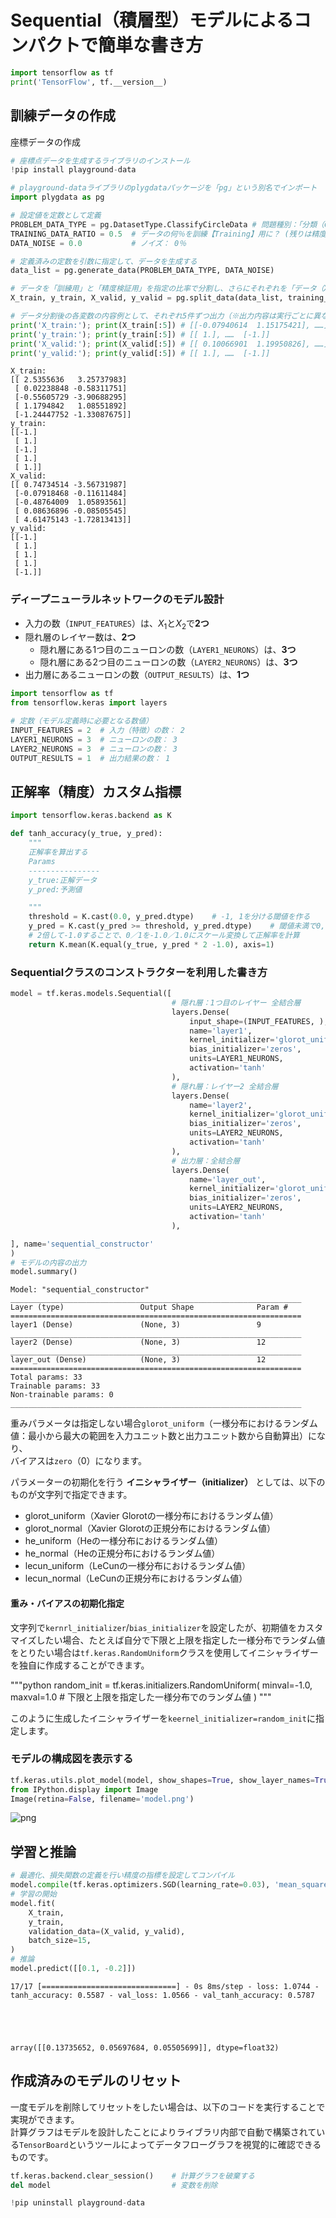 # Sequential（積層型）モデルによるコンパクトで簡単な書き方


```python
import tensorflow as tf
print('TensorFlow', tf.__version__)
```

## 訓練データの作成

座標データの作成


```python
# 座標点データを生成するライブラリのインストール
!pip install playground-data
```


```python
# playground-dataライブラリのplygdataパッケージを「pg」という別名でインポート
import plygdata as pg

# 設定値を定数として定義
PROBLEM_DATA_TYPE = pg.DatasetType.ClassifyCircleData # 問題種別：「分類（Classification）」、データ種別：「円（CircleData）」を選択
TRAINING_DATA_RATIO = 0.5  # データの何％を訓練【Training】用に？ (残りは精度検証【Validation】用) ： 50％
DATA_NOISE = 0.0           # ノイズ： 0％

# 定義済みの定数を引数に指定して、データを生成する
data_list = pg.generate_data(PROBLEM_DATA_TYPE, DATA_NOISE)

# データを「訓練用」と「精度検証用」を指定の比率で分割し、さらにそれぞれを「データ（X）」と「教師ラベル（y）」に分ける
X_train, y_train, X_valid, y_valid = pg.split_data(data_list, training_size=TRAINING_DATA_RATIO)

# データ分割後の各変数の内容例として、それぞれ5件ずつ出力（※出力内容は実行ごとに異なる）
print('X_train:'); print(X_train[:5]) # [[-0.07940614  1.15175421], ……]
print('y_train:'); print(y_train[:5]) # [[ 1.], ……  [-1.]]
print('X_valid:'); print(X_valid[:5]) # [[ 0.10066901  1.19950826], ……]
print('y_valid:'); print(y_valid[:5]) # [[ 1.], ……  [-1.]]
```

    X_train:
    [[ 2.5355636   3.25737983]
     [ 0.02238848 -0.58311751]
     [-0.55605729 -3.90688295]
     [ 1.1794842   1.08551892]
     [-1.24447752 -1.33087675]]
    y_train:
    [[-1.]
     [ 1.]
     [-1.]
     [ 1.]
     [ 1.]]
    X_valid:
    [[ 0.74734514 -3.56731987]
     [-0.07918468 -0.11611484]
     [-0.48764009  1.05893561]
     [ 0.08636896 -0.08505545]
     [ 4.61475143 -1.72813413]]
    y_valid:
    [[-1.]
     [ 1.]
     [ 1.]
     [ 1.]
     [-1.]]
    

### ディープニューラルネットワークのモデル設計
- 入力の数（`INPUT_FEATURES`）は、$X_1$と$X_2$で**2つ**
- 隠れ層のレイヤー数は、**2つ**
  - 隠れ層にある1つ目のニューロンの数（`LAYER1_NEURONS`）は、**3つ**
  - 隠れ層にある2つ目のニューロンの数（`LAYER2_NEURONS`）は、**3つ**
- 出力層にあるニューロンの数（`OUTPUT_RESULTS`）は、**1つ**


```python
import tensorflow as tf
from tensorflow.keras import layers

# 定数（モデル定義時に必要となる数値）
INPUT_FEATURES = 2  # 入力（特徴）の数： 2
LAYER1_NEURONS = 3  # ニューロンの数： 3
LAYER2_NEURONS = 3  # ニューロンの数： 3
OUTPUT_RESULTS = 1  # 出力結果の数： 1
```

## 正解率（精度）カスタム指標


```python
import tensorflow.keras.backend as K

def tanh_accuracy(y_true, y_pred):
    """
    正解率を算出する
    Params
    ----------------
    y_true:正解データ
    y_pred:予測値

    """
    threshold = K.cast(0.0, y_pred.dtype)    # -1, 1を分ける閾値を作る
    y_pred = K.cast(y_pred >= threshold, y_pred.dtype)    # 閾値未満で0, 以上で1に変換
    # 2倍して-1.0することで、0／1を-1.0／1.0にスケール変換して正解率を計算
    return K.mean(K.equal(y_true, y_pred * 2 -1.0), axis=1)
```

### Sequentialクラスのコンストラクターを利用した書き方


```python
model = tf.keras.models.Sequential([
                                    # 隠れ層：1つ目のレイヤー 全結合層
                                    layers.Dense(
                                        input_shape=(INPUT_FEATURES, ),    # 入力の形状（＝入力層）
                                        name='layer1',                    # 表示用の名称
                                        kernel_initializer='glorot_uniform',  # 重さの初期化（一様分布のランダム値）
                                        bias_initializer='zeros',         # バイアスの初期化（0）
                                        units=LAYER1_NEURONS,             # ユニット数
                                        activation='tanh'                 # 活性化関数
                                    ),
                                    # 隠れ層：レイヤー2 全結合層
                                    layers.Dense(
                                        name='layer2',
                                        kernel_initializer='glorot_uniform', # 重さの初期化
                                        bias_initializer='zeros',            # バイアスの初期化
                                        units=LAYER2_NEURONS,                # ユニットの数
                                        activation='tanh'                    # 活性化関数
                                    ),
                                    # 出力層：全結合層
                                    layers.Dense(
                                        name='layer_out',
                                        kernel_initializer='glorot_uniform', # 重さの初期化
                                        bias_initializer='zeros',            # バイアスの初期化
                                        units=LAYER2_NEURONS,                # ユニットの数
                                        activation='tanh'                    # 活性化関数
                                    ),

], name='sequential_constructor'                                            # モデル名称
)
# モデルの内容の出力
model.summary()
```

    Model: "sequential_constructor"
    _________________________________________________________________
    Layer (type)                 Output Shape              Param #   
    =================================================================
    layer1 (Dense)               (None, 3)                 9         
    _________________________________________________________________
    layer2 (Dense)               (None, 3)                 12        
    _________________________________________________________________
    layer_out (Dense)            (None, 3)                 12        
    =================================================================
    Total params: 33
    Trainable params: 33
    Non-trainable params: 0
    _________________________________________________________________
    

重みパラメータは指定しない場合`glorot_uniform`（一様分布におけるランダム値：最小から最大の範囲を入力ユニット数と出力ユニット数から自動算出）になり、<br>バイアスは`zero`（0）になります。

パラメーターの初期化を行う **イニシャライザー（initializer）** としては、以下のものが文字列で指定できます。

- glorot_uniform（Xavier Glorotの一様分布におけるランダム値）
- glorot_normal（Xavier Glorotの正規分布におけるランダム値）
- he_uniform（Heの一様分布におけるランダム値）
- he_normal（Heの正規分布におけるランダム値）
- lecun_uniform（LeCunの一様分布におけるランダム値）
- lecun_normal（LeCunの正規分布におけるランダム値）

#### 重み・バイアスの初期化指定

文字列で`kernrl_initializer`/`bias_initializer`を設定したが、初期値をカスタマイズしたい場合、たとえば自分で下限と上限を指定した一様分布でランダム値をとりたい場合は`tf.keras.RandomUniform`クラスを使用してイニシャライザーを独自に作成することができます。

"""python
random_init = tf.keras.initializers.RandomUniform(
    minval=-1.0, maxval=1.0    # 下限と上限を指定した一様分布でのランダム値
)
"""

このように生成したイニシャライザーを`keernel_initializer=random_init`に指定します。

### モデルの構成図を表示する


```python
tf.keras.utils.plot_model(model, show_shapes=True, show_layer_names=True, to_file='model.png')
from IPython.display import Image
Image(retina=False, filename='model.png')
```




![png](output_13_0.png)



## 学習と推論


```python
# 最適化、損失関数の定義を行い精度の指標を設定してコンパイル
model.compile(tf.keras.optimizers.SGD(learning_rate=0.03), 'mean_squared_error', [tanh_accuracy])
# 学習の開始
model.fit(
    X_train,
    y_train,
    validation_data=(X_valid, y_valid),
    batch_size=15,
)
# 推論
model.predict([[0.1, -0.2]])
```

    17/17 [==============================] - 0s 8ms/step - loss: 1.0744 - tanh_accuracy: 0.5587 - val_loss: 1.0566 - val_tanh_accuracy: 0.5787
    




    array([[0.13735652, 0.05697684, 0.05505699]], dtype=float32)



## 作成済みのモデルのリセット

一度モデルを削除してリセットをしたい場合は、以下のコードを実行することで実現ができます。<br>計算グラフはモデルを設計したことによりライブラリ内部で自動で構築されている`TensorBoard`というツールによってデータフローグラフを視覚的に確認できるものです。





```python
tf.keras.backend.clear_session()    # 計算グラフを破棄する
del model                           # 変数を削除
```

```python
!pip uninstall playground-data
```